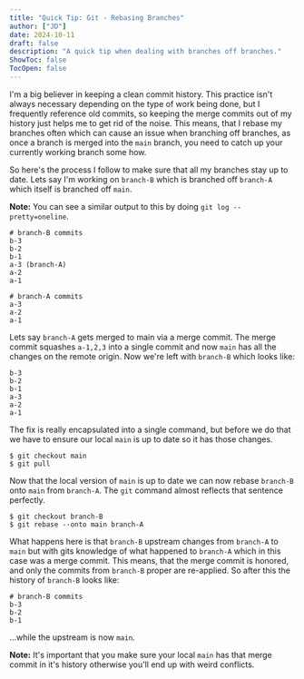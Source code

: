```yaml
---
title: "Quick Tip: Git - Rebasing Branches"
author: ["JD"]
date: 2024-10-11
draft: false
description: "A quick tip when dealing with branches off branches."
ShowToc: false
TocOpen: false
---
```


I'm a big believer in keeping a clean commit history. This practice isn't always necessary depending on the type of work being done, but I frequently reference old commits, so keeping the merge commits out of my history just helps me to get rid of the noise. This means, that I rebase my branches often which can cause an issue when branching off branches, as once a branch is merged into the `main` branch, you need to catch up your currently working branch some how.

So here's the process I follow to make sure that all my branches stay up to date. Lets say I'm working on `branch-B` which is branched off `branch-A` which itself is branched off `main`.

****Note:**** You can see a similar output to this by doing `git log --pretty=oneline`.

```shell
# branch-B commits
b-3
b-2
b-1
a-3 (branch-A)
a-2
a-1

# branch-A commits
a-3
a-2
a-1
```

Lets say `branch-A` gets merged to main via a merge commit. The merge commit squashes `a-1,2,3` into a single commit and now `main` has all the changes on the remote origin. Now we're left with `branch-B` which looks like:

```shell
b-3
b-2
b-1
a-3
a-2
a-1
```

The fix is really encapsulated into a single command, but before we do that we have to ensure our local `main` is up to date so it has those changes.

```shell
$ git checkout main
$ git pull
```

Now that the local version of `main` is up to date we can now rebase `branch-B` onto `main` from `branch-A`. The `git` command almost reflects that sentence perfectly.

```shell
$ git checkout branch-B
$ git rebase --onto main branch-A
```

What happens here is that `branch-B` upstream changes from `branch-A` to `main` but with gits knowledge of what happened to `branch-A` which in this case was a merge commit. This means, that the merge commit is honored, and only the commits from `branch-B` proper are re-applied. So after this the history of `branch-B` looks like:

```shell
# branch-B commits
b-3
b-2
b-1
```

...while the upstream is now `main`.

****Note:**** It's important that you make sure your local `main` has that merge commit in it's history otherwise you'll end up with weird conflicts.
